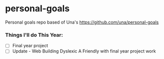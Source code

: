 # personal-goals
Personal goals repo based of Una's https://github.com/una/personal-goals

### Things I'll do This Year:

- [ ] Final year project
- [ ] Update - Web Building Dyslexic A Friendly with final year project work
